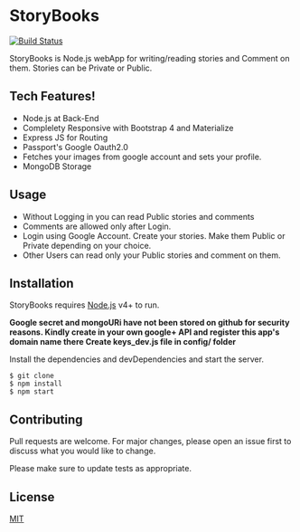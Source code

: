 # StoryBooks
[![Build Status](https://travis-ci.org/joemccann/dillinger.svg?branch=master)](https://travis-ci.org/joemccann/dillinger)

StoryBooks is Node.js webApp for writing/reading stories and Comment on them.
Stories can be Private or Public.

## Tech Features!

  - Node.js at Back-End
  - Complelety Responsive with Bootstrap 4 and Materialize
  - Express JS for Routing
  - Passport's Google Oauth2.0
  - Fetches your images from google account and sets your profile.
  - MongoDB Storage
## Usage

- Without Logging in you can read Public stories and comments
- Comments are allowed only after Login.
- Login using Google Account. Create your stories. Make them Public or Private depending on your choice.
- Other Users can read only your Public stories and comment on them.  

## Installation
StoryBooks requires [Node.js](https://nodejs.org/) v4+ to run.

**Google secret and mongoURi have not been stored on github for security reasons.
Kindly create in your own google+ API and register this app's domain name there 
Create keys_dev.js file in config/ folder**

Install the dependencies and devDependencies and start the server.

```node
$ git clone
$ npm install
$ npm start
```



## Contributing
Pull requests are welcome. For major changes, please open an issue first to discuss what you would like to change.

Please make sure to update tests as appropriate.

## License
[MIT](https://choosealicense.com/licenses/mit/)

